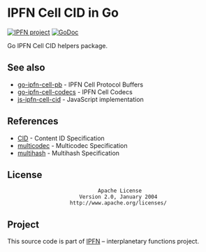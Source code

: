 # IPFN Cell CID in Go

[![IPFN project](https://img.shields.io/badge/project-IPFN-blue.svg?style=flat-square)](http://github.com/ipfn)
[![GoDoc](https://godoc.org/github.com/ipfn/go-ipfn/cellcid?status.svg)](https://godoc.org/github.com/ipfn/go-ipfn/cellcid)

Go IPFN Cell CID helpers package.

## See also

* [go-ipfn-cell-pb](https://github.com/ipfn/go-ipfn/cellpb) - IPFN Cell Protocol Buffers
* [go-ipfn-cell-codecs](https://github.com/ipfn/go-ipfn/codecs) - IPFN Cell Codecs
* [js-ipfn-cell-cid](https://github.com/ipfn/js-ipfn-cell-cid) - JavaScript implementation

## References

* [CID](https://github.com/ipld/cid) - Content ID Specification
* [multicodec](https://github.com/multiformats/multicodec) - Multicodec Specification
* [multihash](https://github.com/multiformats/multihash) - Multihash Specification

## License

                                 Apache License
                           Version 2.0, January 2004
                        http://www.apache.org/licenses/

## Project

This source code is part of [IPFN](https://github.com/ipfn) – interplanetary functions project.
